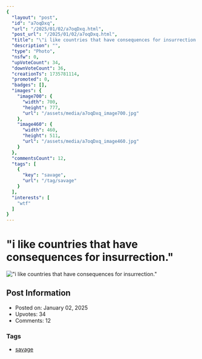 ```yaml
---
{
  "layout": "post",
  "id": "a7oqDxq",
  "url": "/2025/01/02/a7oqDxq.html",
  "post_url": "/2025/01/02/a7oqDxq.html",
  "title": "\"i like countries that have consequences for insurrection.\"",
  "description": "",
  "type": "Photo",
  "nsfw": 0,
  "upVoteCount": 34,
  "downVoteCount": 36,
  "creationTs": 1735781114,
  "promoted": 0,
  "badges": [],
  "images": {
    "image700": {
      "width": 700,
      "height": 777,
      "url": "/assets/media/a7oqDxq_image700.jpg"
    },
    "image460": {
      "width": 460,
      "height": 511,
      "url": "/assets/media/a7oqDxq_image460.jpg"
    }
  },
  "commentsCount": 12,
  "tags": [
    {
      "key": "savage",
      "url": "/tag/savage"
    }
  ],
  "interests": [
    "wtf"
  ]
}
---
```


# "i like countries that have consequences for insurrection."

!["i like countries that have consequences for insurrection."](/assets/media/a7oqDxq_image700.jpg)

## Post Information

- Posted on: January 02, 2025
- Upvotes: 34
- Comments: 12

### Tags

- [savage](/tag/savage)
